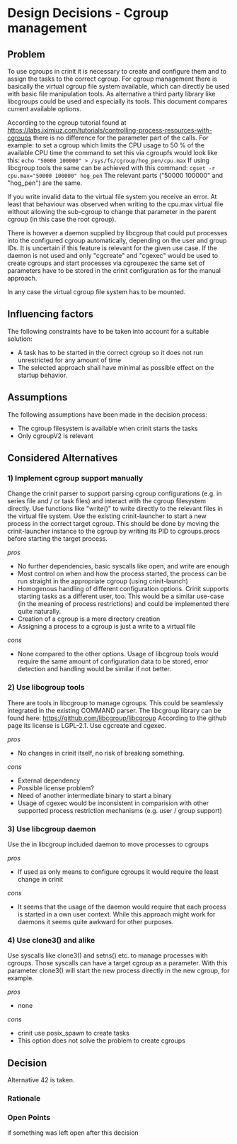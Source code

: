 # Design Decisions - Cgroup management

## Problem

To use cgroups in crinit it is necessary to create and configure them and to assign the tasks to the correct cgroup. For cgroup management there is basically the virtual cgroup file system available, which can directly be used with basic file manipulation tools. As alternative a third party library like libcgroups could be used and especially its tools. This document compares current available options.


According to the cgroup tutorial found at https://labs.iximiuz.com/tutorials/controlling-process-resources-with-cgroups there is no difference for the parameter part of the calls. For example: to set a cgroup which limits the CPU usage to 50 % of the available CPU time the command to set this via cgroupfs would look like this:
```echo "50000 100000" > /sys/fs/cgroup/hog_pen/cpu.max```
If using libcgroup tools the same can be achieved with this command:
```cgset -r cpu.max="50000 100000" hog_pen```
The relevant parts ("50000 100000" and "hog_pen") are the same.

If you write invalid data to the virtual file system you receive an error. At least that behaviour was observed when writing to the cpu.max virtual file without allowing the sub-cgroup to change that parameter in the parent cgroup (in this case the root cgroup).

There is however a daemon supplied by libcgroup that could put processes into the configured cgroup automatically, depending on the user and group IDs. It is uncertain if this feature is relevant for the given use case.
If the daemon is not used and only "cgcreate" and "cgexec" would be used to create cgroups and start processes via cgroupexec the same set of parameters have to be stored in the crinit configuration as for the manual approach.

In any case the virtual cgroup file system has to be mounted.


## Influencing factors

The following constraints have to be taken into account for a suitable solution:
* A task has to be started in the correct cgroup so it does not run unrestricted for any amount of time
* The selected approach shall have minimal as possible effect on the startup behavior.



## Assumptions

The following assumptions have been made in the decision process:
* The cgroup filesystem is available when crinit starts the tasks
* Only cgroupV2 is relevant



## Considered Alternatives

### 1) Implement cgroup support manually

Change the crinit parser to support parsing cgroup configurations (e.g. in series file
and / or task files) and interact with the cgroup filesystem directly.
Use functions like "write()" to write directly to the relevant files in the
virtual file system. Use the existing crinit-launcher to start a new process in
the correct target cgroup. This should be done by moving the crinit-launcher instance to the cgroup by writing its PID to cgroups.procs before starting the target process.

*pros*
* No further dependencies, basic syscalls like open, and write are enough
* Most control on when and how the process started, the process can be run straight in the appropriate cgroup (using crinit-launch)
* Homogenous handling of different configuration options. Crinit supports starting
tasks as a different user, too. This would be a similar use-case (in the meaning of process
restrictions) and could be implemented there quite naturally.
* Creation of a cgroup is a mere directory creation
* Assigning a process to a cgroup is just a write to a virtual file

*cons*
* None compared to the other options. Usage of libcgroup tools would require the same amount of configuration data to be stored, error detection and handling would be similar if not better.

### 2) Use libcgroup tools

There are tools in libcgroup to manage cgroups. This could be seamlessly
integrated in the existing COMMAND parser.
The libcgroup library can be found here: https://github.com/libcgroup/libcgroup
According to the github page its license is LGPL-2.1.
Use cgcreate and cgexec.

*pros*
* No changes in crinit itself, no risk of breaking something.

*cons*
* External dependency
* Possible license problem?
* Need of another intermediate binary to start a binary
* Usage of cgexec would be inconsistent in comparision with other supported process restriction mechanisms (e.g. user / group support)

### 3) Use libcgroup daemon

Use the in libcgroup included daemon to move processes to cgroups

*pros*
* If used as only means to configure cgroups it would require the least change in crinit

*cons*
* It seems that the usage of the daemon would require that each process is started in a own user context. While this approach might work for daemons it seems quite awkward for other purposes.

### 4) Use clone3() and alike

Use syscalls like clone3() and setns() etc. to manage processes with cgroups. Those syscalls can have a target cgroup as a parameter. With this parameter clone3() will start the new process directly in the new cgroup, for example.

*pros*
* none

*cons*
* crinit use posix_spawn to create tasks
* This option does not solve the problem to create cgroups

## Decision

Alternative 42 is taken.

### Rationale

### Open Points

if something was left open after this decision
